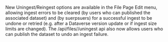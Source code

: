 New Uningest/Reingest options are available in the File Page Edit menu, allowing ingest errors to be cleared (by users who can published the associated dataset)
and (by suerpsuers) for a successful ingest to be undone or retried (e.g. after a Dataverse version update or if ingest size limits are changed).
The /api/files/<id>/uningest api also now allows users who can publish the dataset to undo an ingest failure.
